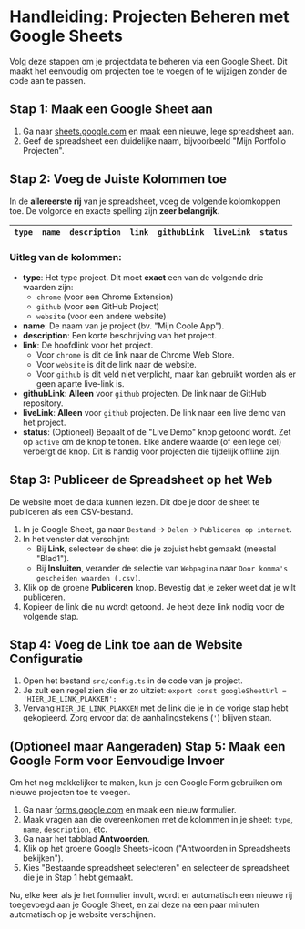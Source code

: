 # Handleiding: Projecten Beheren met Google Sheets

Volg deze stappen om je projectdata te beheren via een Google Sheet. Dit maakt het eenvoudig om projecten toe te voegen of te wijzigen zonder de code aan te passen.

## Stap 1: Maak een Google Sheet aan

1.  Ga naar [sheets.google.com](https://sheets.google.com) en maak een nieuwe, lege spreadsheet aan.
2.  Geef de spreadsheet een duidelijke naam, bijvoorbeeld "Mijn Portfolio Projecten".

## Stap 2: Voeg de Juiste Kolommen toe

In de **allereerste rij** van je spreadsheet, voeg de volgende kolomkoppen toe. De volgorde en exacte spelling zijn **zeer belangrijk**.

`type` | `name` | `description` | `link` | `githubLink` | `liveLink` | `status`
--- | --- | --- | --- | --- | --- | ---

### Uitleg van de kolommen:

*   **type**: Het type project. Dit moet **exact** een van de volgende drie waarden zijn:
    *   `chrome` (voor een Chrome Extension)
    *   `github` (voor een GitHub Project)
    *   `website` (voor een andere website)
*   **name**: De naam van je project (bv. "Mijn Coole App").
*   **description**: Een korte beschrijving van het project.
*   **link**: De hoofdlink voor het project.
    *   Voor `chrome` is dit de link naar de Chrome Web Store.
    *   Voor `website` is dit de link naar de website.
    *   Voor `github` is dit veld niet verplicht, maar kan gebruikt worden als er geen aparte live-link is.
*   **githubLink**: **Alleen** voor `github` projecten. De link naar de GitHub repository.
*   **liveLink**: **Alleen** voor `github` projecten. De link naar een live demo van het project.
*   **status**: (Optioneel) Bepaalt of de "Live Demo" knop getoond wordt. Zet op `active` om de knop te tonen. Elke andere waarde (of een lege cel) verbergt de knop. Dit is handig voor projecten die tijdelijk offline zijn.

## Stap 3: Publiceer de Spreadsheet op het Web

De website moet de data kunnen lezen. Dit doe je door de sheet te publiceren als een CSV-bestand.

1.  In je Google Sheet, ga naar `Bestand` -> `Delen` -> `Publiceren op internet`.
2.  In het venster dat verschijnt:
    *   Bij **Link**, selecteer de sheet die je zojuist hebt gemaakt (meestal "Blad1").
    *   Bij **Insluiten**, verander de selectie van `Webpagina` naar `Door komma's gescheiden waarden (.csv)`.
3.  Klik op de groene **Publiceren** knop. Bevestig dat je zeker weet dat je wilt publiceren.
4.  Kopieer de link die nu wordt getoond. Je hebt deze link nodig voor de volgende stap.

## Stap 4: Voeg de Link toe aan de Website Configuratie

1.  Open het bestand `src/config.ts` in de code van je project.
2.  Je zult een regel zien die er zo uitziet: `export const googleSheetUrl = 'HIER_JE_LINK_PLAKKEN';`
3.  Vervang `HIER_JE_LINK_PLAKKEN` met de link die je in de vorige stap hebt gekopieerd. Zorg ervoor dat de aanhalingstekens (`'`) blijven staan.

## (Optioneel maar Aangeraden) Stap 5: Maak een Google Form voor Eenvoudige Invoer

Om het nog makkelijker te maken, kun je een Google Form gebruiken om nieuwe projecten toe te voegen.

1.  Ga naar [forms.google.com](https://forms.google.com) en maak een nieuw formulier.
2.  Maak vragen aan die overeenkomen met de kolommen in je sheet: `type`, `name`, `description`, etc.
3.  Ga naar het tabblad **Antwoorden**.
4.  Klik op het groene Google Sheets-icoon ("Antwoorden in Spreadsheets bekijken").
5.  Kies "Bestaande spreadsheet selecteren" en selecteer de spreadsheet die je in Stap 1 hebt gemaakt.

Nu, elke keer als je het formulier invult, wordt er automatisch een nieuwe rij toegevoegd aan je Google Sheet, en zal deze na een paar minuten automatisch op je website verschijnen.
